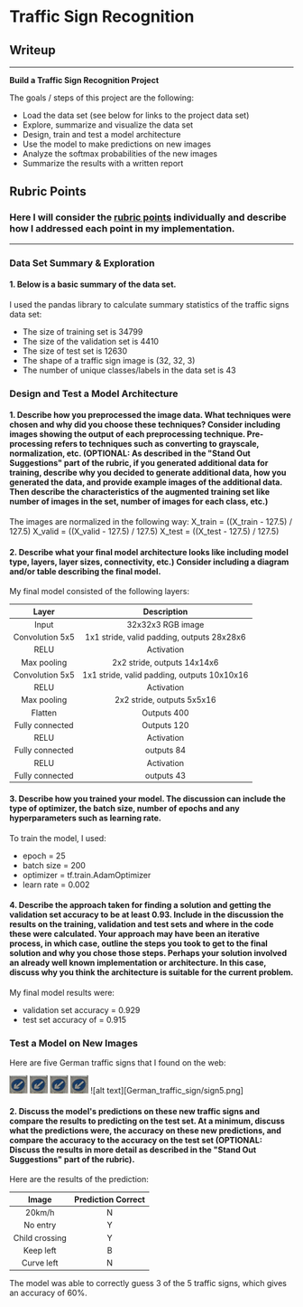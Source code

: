 # **Traffic Sign Recognition** 

## Writeup

---

**Build a Traffic Sign Recognition Project**

The goals / steps of this project are the following:
* Load the data set (see below for links to the project data set)
* Explore, summarize and visualize the data set
* Design, train and test a model architecture
* Use the model to make predictions on new images
* Analyze the softmax probabilities of the new images
* Summarize the results with a written report


[//]: # (Image References)

[image1]: ./German_traffic_sign/sign1.png "Visualization"
[image2]: ./German_traffic_sign/sign2.png "Grayscaling"
[image3]: ./German_traffic_sign/sign3.png "Random Noise"
[image4]: ./German_traffic_sign/sign4.png "Traffic Sign 1"
[image5]: ./German_traffic_sign/sign5.png "Traffic Sign 2"


## Rubric Points
### Here I will consider the [rubric points](https://review.udacity.com/#!/rubrics/481/view) individually and describe how I addressed each point in my implementation.  

---
### Data Set Summary & Exploration

#### 1. Below is a basic summary of the data set.

I used the pandas library to calculate summary statistics of the traffic
signs data set:

* The size of training set is 34799
* The size of the validation set is 4410
* The size of test set is 12630
* The shape of a traffic sign image is (32, 32, 3)
* The number of unique classes/labels in the data set is 43


### Design and Test a Model Architecture

#### 1. Describe how you preprocessed the image data. What techniques were chosen and why did you choose these techniques? Consider including images showing the output of each preprocessing technique. Pre-processing refers to techniques such as converting to grayscale, normalization, etc. (OPTIONAL: As described in the "Stand Out Suggestions" part of the rubric, if you generated additional data for training, describe why you decided to generate additional data, how you generated the data, and provide example images of the additional data. Then describe the characteristics of the augmented training set like number of images in the set, number of images for each class, etc.)

The images are normalized in the following way:
X_train = ((X_train - 127.5) / 127.5)
X_valid = ((X_valid - 127.5) / 127.5)
X_test = ((X_test - 127.5) / 127.5)


#### 2. Describe what your final model architecture looks like including model type, layers, layer sizes, connectivity, etc.) Consider including a diagram and/or table describing the final model.

My final model consisted of the following layers:

| Layer         		|     Description	        					| 
|:---------------------:|:---------------------------------------------:| 
| Input         		| 32x32x3 RGB image   							| 
| Convolution 5x5     	| 1x1 stride, valid padding, outputs 28x28x6 	|
| RELU					| Activation									|
| Max pooling	      	| 2x2 stride,  outputs 14x14x6  				|
| Convolution 5x5	    | 1x1 stride, valid padding, outputs 10x10x16   |
| RELU					| Activation									|
| Max pooling	      	| 2x2 stride,  outputs 5x5x16   				|
| Flatten				| Outputs 400									|
| Fully connected		| Outputs 120  									|
| RELU					| Activation									|
| Fully connected		| outputs 84									|
| RELU					| Activation									|
| Fully connected		| outputs 43 									|


#### 3. Describe how you trained your model. The discussion can include the type of optimizer, the batch size, number of epochs and any hyperparameters such as learning rate.

To train the model, I used:
- epoch = 25
- batch size = 200
- optimizer = tf.train.AdamOptimizer
- learn rate = 0.002

#### 4. Describe the approach taken for finding a solution and getting the validation set accuracy to be at least 0.93. Include in the discussion the results on the training, validation and test sets and where in the code these were calculated. Your approach may have been an iterative process, in which case, outline the steps you took to get to the final solution and why you chose those steps. Perhaps your solution involved an already well known implementation or architecture. In this case, discuss why you think the architecture is suitable for the current problem.

My final model results were:
* validation set accuracy = 0.929
* test set accuracy of = 0.915

### Test a Model on New Images

Here are five German traffic signs that I found on the web:

![alt text][image1] ![alt text][image1] ![alt text][image1] 
![alt text][image1] ![alt text][German_traffic_sign/sign5.png]


#### 2. Discuss the model's predictions on these new traffic signs and compare the results to predicting on the test set. At a minimum, discuss what the predictions were, the accuracy on these new predictions, and compare the accuracy to the accuracy on the test set (OPTIONAL: Discuss the results in more detail as described in the "Stand Out Suggestions" part of the rubric).

Here are the results of the prediction:

| Image			        |     Prediction Correct     					| 
|:---------------------:|:---------------------------------------------:| 
| 20km/h         		| N   									| 
| No entry     			| Y 										|
| Child crossing		| Y											|
| Keep left 	   		| B					 				|
| Curve left			| N      							|


The model was able to correctly guess 3 of the 5 traffic signs, which gives an accuracy of 60%.




